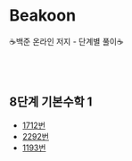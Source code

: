 # Beakoon

:coffee:백준 온라인 저지 - 단계별 풀이:coffee:

<br/><br/>

## 8단계 기본수학 1

- [1712번](https://github.com/jarammm/Beakjoon/blob/main/%EB%B0%B1%EC%A4%80_1193%EB%B2%88.ipynb)
- [2292번](https://github.com/jarammm/Beakjoon/blob/main/%EB%B0%B1%EC%A4%80_1712%EB%B2%88.ipynb)
- [1193번]()
